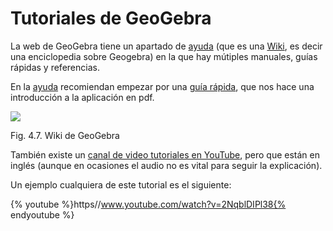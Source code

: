 
# Tutoriales de GeoGebra

La web de GeoGebra tiene un apartado de [ayuda](http://wiki.geogebra.org/es/P%C3%A1gina_Principal) (que es una [Wiki](http://es.wikipedia.org/wiki/Wiki), es decir una enciclopedia sobre Geogebra) en la que hay mútiples manuales, guías rápidas y referencias.

En la [ayuda](http://wiki.geogebra.org/es/P%C3%A1gina_Principal) recomiendan empezar por una [guía rápida](http://www.geogebra.org/help/geogebraquickstart_es.pdf), que nos hace una introducción a la aplicación en pdf.

![](geo_wiki.jpg)
<td style="text-align: center;">Fig. 4.7. Wiki de GeoGebra</td>

También existe un [canal de video tutoriales en YouTube](http://www.youtube.com/user/GeoGebraChannel), pero que están en inglés (aunque en ocasiones el audio no es vital para seguir la explicación).

Un ejemplo cualquiera de este tutorial es el siguiente:


{% youtube %}https//www.youtube.com/watch?v=2NqblDIPl38{% endyoutube %}

